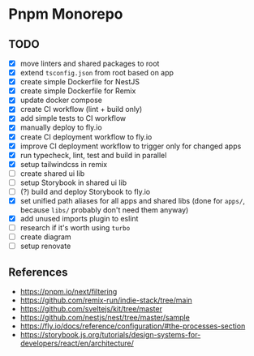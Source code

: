 # Pnpm Monorepo

## TODO

- [x] move linters and shared packages to root
- [x] extend `tsconfig.json` from root based on app
- [x] create simple Dockerfile for NestJS
- [x] create simple Dockerfile for Remix
- [x] update docker compose
- [x] create CI workflow (lint + build only)
- [x] add simple tests to CI workflow
- [x] manually deploy to fly.io
- [x] create CI deployment workflow to fly.io
- [x] improve CI deployment workflow to trigger only for changed apps
- [x] run typecheck, lint, test and build in parallel
- [x] setup tailwindcss in remix
- [ ] create shared ui lib
- [ ] setup Storybook in shared ui lib
- [ ] (?) build and deploy Storybook to fly.io
- [x] set unified path aliases for all apps and shared libs (done for `apps/`, because `libs/` probably don't need them anyway)
- [x] add unused imports plugin to eslint
- [ ] research if it's worth using `turbo`
- [ ] create diagram
- [ ] setup renovate

## References

- https://pnpm.io/next/filtering
- https://github.com/remix-run/indie-stack/tree/main
- https://github.com/sveltejs/kit/tree/master
- https://github.com/nestjs/nest/tree/master/sample
- https://fly.io/docs/reference/configuration/#the-processes-section
- https://storybook.js.org/tutorials/design-systems-for-developers/react/en/architecture/
